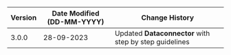 | **Version** | **Date Modified (DD-MM-YYYY)** | **Change History**                                     |
|-------------|--------------------------------|--------------------------------------------------------|
| 3.0.0       | 28-09-2023                     | Updated **Dataconnector** with step by step guidelines |